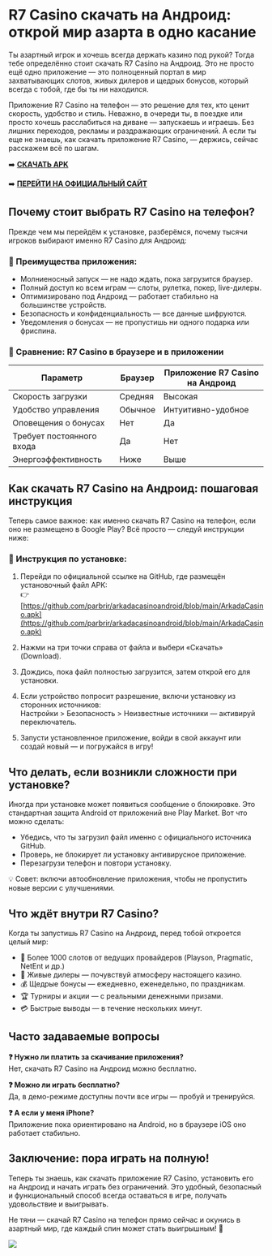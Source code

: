 
# R7 Casino скачать на Андроид: открой мир азарта в одно касание

Ты азартный игрок и хочешь всегда держать казино под рукой? Тогда тебе определённо стоит скачать R7 Casino на Андроид. Это не просто ещё одно приложение — это полноценный портал в мир захватывающих слотов, живых дилеров и щедрых бонусов, который всегда с тобой, где бы ты ни находился.

Приложение R7 Casino на телефон — это решение для тех, кто ценит скорость, удобство и стиль. Неважно, в очереди ты, в поездке или просто хочешь расслабиться на диване — запускаешь и играешь. Без лишних переходов, рекламы и раздражающих ограничений. А если ты еще не знаешь, как скачать приложение R7 Casino, — держись, сейчас расскажем всё по шагам.

➡️ **[СКАЧАТЬ APK](https://github.com/parbrir/r7casinoskachatandroid/blob/main/R7Casino.apk "СКАЧАТЬ APK")**

➡️ **[ПЕРЕЙТИ НА ОФИЦИАЛЬНЫЙ САЙТ](https://clck.ru/3Mmm8s "ПЕРЕЙТИ НА ОФИЦИАЛЬНЫЙ САЙТ")**

## Почему стоит выбрать R7 Casino на телефон?

Прежде чем мы перейдём к установке, разберёмся, почему тысячи игроков выбирают именно R7 Casino для Андроид:

### 🌟 Преимущества приложения:

- Молниеносный запуск — не надо ждать, пока загрузится браузер.
- Полный доступ ко всем играм — слоты, рулетка, покер, live-дилеры.
- Оптимизировано под Андроид — работает стабильно на большинстве устройств.
- Безопасность и конфиденциальность — все данные шифруются.
- Уведомления о бонусах — не пропустишь ни одного подарка или фриспина.

### 📱 Сравнение: R7 Casino в браузере и в приложении

| Параметр                 | Браузер           | Приложение R7 Casino на Андроид |
|--------------------------|-------------------|----------------------------------|
| Скорость загрузки        | Средняя           | Высокая                          |
| Удобство управления      | Обычное           | Интуитивно-удобное              |
| Оповещения о бонусах     | Нет               | Да                               |
| Требует постоянного входа| Да                | Нет                              |
| Энергоэффективность      | Ниже              | Выше                             |

## Как скачать R7 Casino на Андроид: пошаговая инструкция

Теперь самое важное: как именно скачать R7 Casino на телефон, если оно не размещено в Google Play? Всё просто — следуй инструкции ниже:

### 🔧 Инструкция по установке:

1. Перейди по официальной ссылке на GitHub, где размещён установочный файл APK:  
👉 [https://github.com/parbrir/arkadacasinoandroid/blob/main/ArkadaCasino.apk](https://github.com/parbrir/arkadacasinoandroid/blob/main/ArkadaCasino.apk)

2. Нажми на три точки справа от файла и выбери «Скачать» (Download).

3. Дождись, пока файл полностью загрузится, затем открой его для установки.

4. Если устройство попросит разрешение, включи установку из сторонних источников:  
Настройки > Безопасность > Неизвестные источники — активируй переключатель.

5. Запусти установленное приложение, войди в свой аккаунт или создай новый — и погружайся в игру!

## Что делать, если возникли сложности при установке?

Иногда при установке может появиться сообщение о блокировке. Это стандартная защита Android от приложений вне Play Market. Вот что можно сделать:

- Убедись, что ты загрузил файл именно с официального источника GitHub.
- Проверь, не блокирует ли установку антивирусное приложение.
- Перезагрузи телефон и повтори установку.

💡 Совет: включи автообновление приложения, чтобы не пропустить новые версии с улучшениями.

## Что ждёт внутри R7 Casino?

Когда ты запустишь R7 Casino на Андроид, перед тобой откроется целый мир:

- 🎰 Более 1000 слотов от ведущих провайдеров (Playson, Pragmatic, NetEnt и др.)
- 🎥 Живые дилеры — почувствуй атмосферу настоящего казино.
- 💰 Щедрые бонусы — ежедневно, еженедельно, по праздникам.
- 🏆 Турниры и акции — с реальными денежными призами.
- 💳 Быстрые выводы — в течение нескольких минут.

## Часто задаваемые вопросы

**❓ Нужно ли платить за скачивание приложения?**  
Нет, скачать R7 Casino на Андроид можно бесплатно.

**❓ Можно ли играть бесплатно?**  
Да, в демо-режиме доступны почти все игры — пробуй и тренируйся.

**❓ А если у меня iPhone?**  
Приложение пока ориентировано на Android, но в браузере iOS оно работает стабильно.

## Заключение: пора играть на полную!

Теперь ты знаешь, как скачать приложение R7 Casino, установить его на Андроид и начать играть без ограничений. Это удобный, безопасный и функциональный способ всегда оставаться в игре, получать удовольствие и выигрывать.

Не тяни — скачай R7 Casino на телефон прямо сейчас и окунись в азартный мир, где каждый спин может стать выигрышным! 🎲

[![](https://i.ibb.co/zTCT2pZY/photo-2024-04-23-02-26-34.jpg)](https://clck.ru/3Mmm8s)
